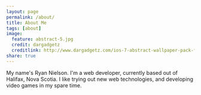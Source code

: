 ```yaml
---
layout: page
permalink: /about/
title: About Me
tags: [about]
image:
  feature: abstract-5.jpg
  credit: dargadgetz
  creditlink: http://www.dargadgetz.com/ios-7-abstract-wallpaper-pack-for-iphone-5-and-ipod-touch-retina/
share: true
---
```


My name's Ryan Nielson. I'm a web developer, currently based out of Halifax, Nova Scotia. I like trying out new web technologies, and developing video games in my spare time.